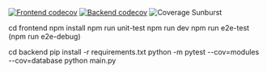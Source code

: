 [![Frontend codecov](https://codecov.io/github/Marciland/zahlen-raten/graph/badge.svg?token=NZXMH5J9GG&flag=frontend)](https://codecov.io/github/Marciland/zahlen-raten)
[![Backend codecov](https://codecov.io/github/Marciland/zahlen-raten/graph/badge.svg?token=NZXMH5J9GG&flag=backend)](https://codecov.io/github/Marciland/zahlen-raten)
![Coverage Sunburst](https://codecov.io/github/Marciland/zahlen-raten/graphs/sunburst.svg?token=NZXMH5J9GG)

cd frontend
npm install
npm run unit-test
npm run dev
npm run e2e-test
(npm run e2e-debug)

cd backend
pip install -r requirements.txt
python -m pytest --cov=modules --cov=database
python main.py
